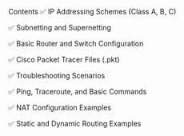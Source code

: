 Contents
✅ IP Addressing Schemes (Class A, B, C)

✅ Subnetting and Supernetting

✅ Basic Router and Switch Configuration

✅ Cisco Packet Tracer Files (.pkt)

✅ Troubleshooting Scenarios

✅ Ping, Traceroute, and Basic Commands

✅ NAT Configuration Examples

✅ Static and Dynamic Routing Examples

